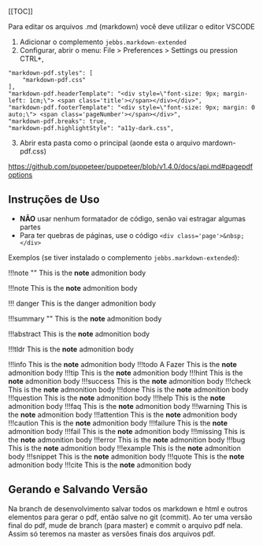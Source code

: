 [[TOC]]

Para editar os arquivos .md (markdown) você deve utilizar o editor VSCODE

1) Adicionar o complemento `jebbs.markdown-extended`
2) Configurar, abrir o menu: File > Preferences > Settings  ou pression CTRL+,
```
"markdown-pdf.styles": [
    "markdown-pdf.css"
],
"markdown-pdf.headerTemplate": "<div style=\"font-size: 9px; margin-left: 1cm;\"> <span class='title'></span></div></div>",
"markdown-pdf.footerTemplate": "<div style=\"font-size: 9px; margin: 0 auto;\"> <span class='pageNumber'></span></div>",
"markdown-pdf.breaks": true,
"markdown-pdf.highlightStyle": "a11y-dark.css",
```

3) Abrir esta pasta como o principal (aonde esta o arquivo mardown-pdf.css)

https://github.com/puppeteer/puppeteer/blob/v1.4.0/docs/api.md#pagepdfoptions

## Instruções de Uso

- **NÃO** usar nenhum formatador de código, senão vai estragar algumas partes
- Para ter quebras de páginas, use o código `<div class='page'>&nbsp;</div>`

Exemplos (se tiver instalado o complemento `jebbs.markdown-extended`):

!!!note ""
    This is the **note** admonition body
 
!!!note
    This is the **note** admonition body

 !!! danger
    This is the danger admonition body

!!!summary ""
    This is the **note** admonition body

!!!abstract
    This is the **note** admonition body

!!!tldr
    This is the **note** admonition body

!!!info
    This is the **note** admonition body
!!!todo A Fazer
    This is the **note** admonition body
!!!tip
    This is the **note** admonition body
!!!hint
    This is the **note** admonition body
!!!success
    This is the **note** admonition body
!!!check
    This is the **note** admonition body
!!!done
    This is the **note** admonition body
!!!question
    This is the **note** admonition body
!!!help
    This is the **note** admonition body
!!!faq
    This is the **note** admonition body
!!!warning
    This is the **note** admonition body
!!!attention
    This is the **note** admonition body
!!!caution
    This is the **note** admonition body
!!!failure
    This is the **note** admonition body
!!!fail
    This is the **note** admonition body
!!!missing
    This is the **note** admonition body
!!!error
    This is the **note** admonition body
!!!bug
    This is the **note** admonition body
!!!example
    This is the **note** admonition body
!!!snippet
    This is the **note** admonition body
!!!quote
    This is the **note** admonition body
!!!cite
    This is the **note** admonition body

## Gerando e Salvando Versão

Na branch de desenvolvimento salvar todos os markdown e html e outros elementos para gerar o pdf, então salve no git (commit). Ao ter uma versão final do pdf, mude de branch (para master) e commit o arquivo pdf nela. Assim só teremos na master as versões finais dos arquivos pdf.